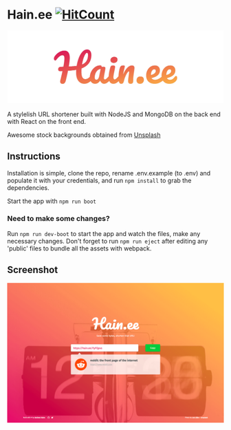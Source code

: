 # Hain.ee   [![HitCount](http://hits.dwyl.io/AndrewHaine/hainee.svg)](http://hits.dwyl.io/AndrewHaine/hainee)

![hain.ee logo](docs/images/hainee-logo.svg "Hain.ee Logo")

A stylelish URL shortener built with NodeJS and MongoDB on the back end with React on the front end.

Awesome stock backgrounds obtained from [Unsplash](https://unsplash.com/developers)

## Instructions
Installation is simple, clone the repo, rename .env.example (to .env) and populate it with your credentials, and run ```npm install``` to grab the dependencies.

Start the app with ```npm run boot```

### Need to make some changes?
Run ```npm run dev-boot``` to start the app and watch the files, make any necessary changes. Don't forget to run ```npm run eject``` after editing any 'public' files to bundle all the assets with webpack.


## Screenshot
![screenshot](docs/images/live-view.png "Application in production")
